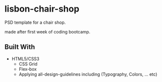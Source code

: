 # lisbon-chair-shop
PSD template for a chair shop.


made after first week of coding bootcamp.

## Built With

* HTML5/CSS3
  - CSS Grid
  - Flex-box
  - Applying all-design-guidelines including (Typography, Colors, ... etc)
 
